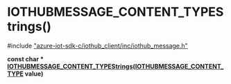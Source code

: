 # IOTHUBMESSAGE_CONTENT_TYPEStrings()

\#include ["azure-iot-sdk-c/iothub_client/inc/iothub_message.h"](../iot-c-ref-iothub-message-h.md)  

**const char * [IOTHUBMESSAGE_CONTENT_TYPEStrings](#iothub__message_8h_1ac997fd4ddf506d8b324b6d01d039ff94)([IOTHUBMESSAGE_CONTENT_TYPE](#iothub__message_8h_1aea6d5176bef9e4c53f015b35f5f32d16) value)**

